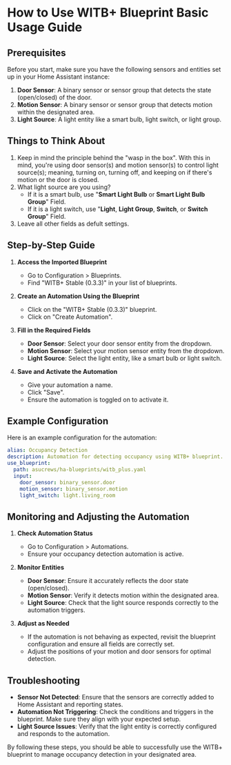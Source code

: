 
# How to Use WITB+ Blueprint Basic Usage Guide

## Prerequisites

Before you start, make sure you have the following sensors and entities set up in your Home Assistant instance:

1. **Door Sensor**: A binary sensor or sensor group that detects the state (open/closed) of the door.
2. **Motion Sensor**: A binary sensor or sensor group that detects motion within the designated area.
3. **Light Source**: A light entity like a smart bulb, light switch, or light group.

## Things to Think About

1. Keep in mind the principle behind the "wasp in the box".  With this in mind, you're using door sensor(s) and motion sensor(s) to control light source(s); meaning, turning on, turning off, and keeping on if there's motion or the door is closed.
2. What light source are you using?
   - If it is a smart bulb, use "**Smart Light Bulb** or **Smart Light Bulb Group**" Field.
   - If it is a light switch, use "**Light**, **Light Group**, **Switch**, or **Switch Group**" Field.
3. Leave all other fields as defult settings.

## Step-by-Step Guide

1. **Access the Imported Blueprint**
   - Go to Configuration > Blueprints.
   - Find "WITB+ Stable (0.3.3)" in your list of blueprints.

2. **Create an Automation Using the Blueprint**
   - Click on the "WITB+ Stable (0.3.3)" blueprint.
   - Click on "Create Automation".

3. **Fill in the Required Fields**
   - **Door Sensor**: Select your door sensor entity from the dropdown.
   - **Motion Sensor**: Select your motion sensor entity from the dropdown.
   - **Light Source**: Select the light entity, like a smart bulb or light switch.

4. **Save and Activate the Automation**
   - Give your automation a name.
   - Click "Save".
   - Ensure the automation is toggled on to activate it.

## Example Configuration

Here is an example configuration for the automation:

```yaml
alias: Occupancy Detection
description: Automation for detecting occupancy using WITB+ blueprint.
use_blueprint:
  path: asucrews/ha-blueprints/witb_plus.yaml
  input:
    door_sensor: binary_sensor.door
    motion_sensor: binary_sensor.motion
    light_switch: light.living_room
```

## Monitoring and Adjusting the Automation

1. **Check Automation Status**
   - Go to Configuration > Automations.
   - Ensure your occupancy detection automation is active.

2. **Monitor Entities**
   - **Door Sensor**: Ensure it accurately reflects the door state (open/closed).
   - **Motion Sensor**: Verify it detects motion within the designated area.
   - **Light Source**: Check that the light source responds correctly to the automation triggers.

3. **Adjust as Needed**
   - If the automation is not behaving as expected, revisit the blueprint configuration and ensure all fields are correctly set.
   - Adjust the positions of your motion and door sensors for optimal detection.

## Troubleshooting

- **Sensor Not Detected**: Ensure that the sensors are correctly added to Home Assistant and reporting states.
- **Automation Not Triggering**: Check the conditions and triggers in the blueprint. Make sure they align with your expected setup.
- **Light Source Issues**: Verify that the light entity is correctly configured and responds to the automation.

By following these steps, you should be able to successfully use the WITB+ blueprint to manage occupancy detection in your designated area.
